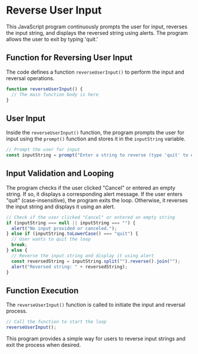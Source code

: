 # Reverse User Input

This JavaScript program continuously prompts the user for input, reverses the input string, and displays the reversed string using alerts. The program allows the user to exit by typing 'quit.'

## Function for Reversing User Input

The code defines a function `reverseUserInput()` to perform the input and reversal operations.

```javascript
function reverseUserInput() {
  // The main function body is here
}
```

## User Input

Inside the `reverseUserInput()` function, the program prompts the user for input using the `prompt()` function and stores it in the `inputString` variable.

```javascript
// Prompt the user for input
const inputString = prompt("Enter a string to reverse (type 'quit' to exit):");
```

## Input Validation and Looping

The program checks if the user clicked "Cancel" or entered an empty string. If so, it displays a corresponding alert message. If the user enters "quit" (case-insensitive), the program exits the loop. Otherwise, it reverses the input string and displays it using an alert.

```javascript
// Check if the user clicked "Cancel" or entered an empty string
if (inputString === null || inputString === "") {
  alert("No input provided or canceled.");
} else if (inputString.toLowerCase() === "quit") {
  // User wants to quit the loop
  break;
} else {
  // Reverse the input string and display it using alert
  const reversedString = inputString.split("").reverse().join("");
  alert("Reversed string: " + reversedString);
}
```

## Function Execution

The `reverseUserInput()` function is called to initiate the input and reversal process.

```javascript
// Call the function to start the loop
reverseUserInput();
```

This program provides a simple way for users to reverse input strings and exit the process when desired.
